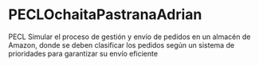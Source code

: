 # PECLOchaitaPastranaAdrian
PECL 
Simular el proceso de gestión y envío de pedidos en un almacén de Amazon, donde se deben clasificar los pedidos según un sistema de prioridades para garantizar su envío eficiente
